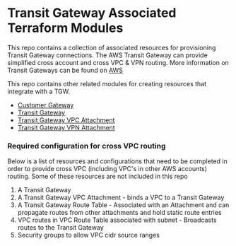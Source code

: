 # Transit Gateway Associated Terraform Modules

This repo contains a collection of associated resources for provisioning Transit Gateway connections. The AWS Transit Gateway can provide simplified cross account and cross VPC & VPN routing. More information on Transit Gateways can be found on [AWS](https://aws.amazon.com/transit-gateway/)

This repo contains other related modules for creating resources that integrate with a TGW.

* [Customer Gateway](customer-gateway/README.md)
* [Transit Gateway](tgw/README.md)
* [Transit Gateway VPC Attachment](tgw-vpc-attachment/README.md)
* [Transit Gateway VPN Attachment](tgw-vpn-attachment/README.md)

### Required configuration for cross VPC routing

Below is a list of resources and configurations that need to be completed in order to provide cross VPC (including VPC's in other AWS accounts) routing. Some of these resources are not included in this repo

1. A Transit Gateway
1. A Transit Gateway VPC Attachment - binds a VPC to a Transit Gateway
1. A Transit Gateway Route Table - Associated with an Attachment and can propagate routes from other attachments and hold static route entries
1. VPC routes in VPC Route Table associated with subnet - Broadcasts routes to the Transit Gateway
1. Security groups to allow VPC cidr source ranges

